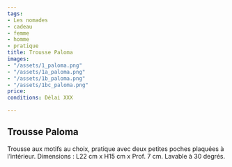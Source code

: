 ```yaml
---
tags:
- Les nomades
- cadeau
- femme
- homme
- pratique
title: Trousse Paloma
images:
- "/assets/1_paloma.png"
- "/assets/1a_paloma.png"
- "/assets/1b_paloma.png"
- "/assets/1bc_paloma.png"
price: 
conditions: Délai XXX

---
```

## Trousse Paloma

Trousse aux motifs au choix, pratique avec deux petites poches plaquées à l’intérieur. Dimensions : L22 cm x H15 cm x Prof. 7 cm. Lavable à 30 degrés.